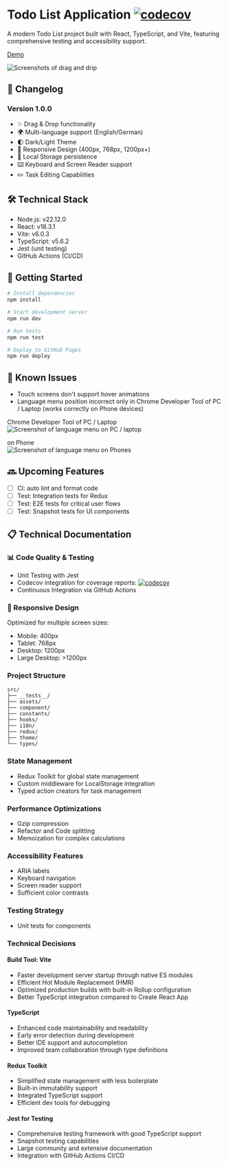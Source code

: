 # Todo List Application [![codecov](https://codecov.io/gh/john-data-chen/to-do-list-app/graph/badge.svg?token=2QA3D3NBHD)](https://codecov.io/gh/john-data-chen/to-do-list-app)

A modern Todo List project built with React, TypeScript, and Vite, featuring comprehensive testing and accessibility support.

[Demo](your-demo-link)

![Screenshots of drag and drip](/src/assets/drag%20demo.gif)

## 🔄 Changelog

### Version 1.0.0

- ✨ Drag & Drop functionality
- 🌍 Multi-language support (English/German)
- 🌓 Dark/Light Theme
- 📱 Responsive Design (400px, 768px, 1200px+)
- 💾 Local Storage persistence
- ⌨️ Keyboard and Screen Reader support
- ✏️ Task Editing Capabilities

## 🛠️ Technical Stack

- Node.js: v22.12.0
- React: v18.3.1
- Vite: v6.0.3
- TypeScript: v5.6.2
- Jest (unit testing)
- GitHub Actions (CI/CD)

## 🚀 Getting Started

```bash
# Install dependencies
npm install

# Start development server
npm run dev

# Run tests
npm run test

# Deploy to GitHub Pages
npm run deploy
```

## 🐛 Known Issues

- Touch screens don't support hover animations
- Language menu position incorrect only in Chrome Developer Tool of PC / Laptop (works correctly on Phone devices)

Chrome Developer Tool of PC / Laptop <br>
![Screenshot of language menu on PC / laptop](/src/assets/language%20menu%20on%20PC.png)

on Phone <br>
![Screenshot of language menu on Phones](/src/assets/language%20menu%20on%20phone.png)

## 🔜 Upcoming Features

- [ ] CI: auto lint and format code
- [ ] Test: Integration tests for Redux
- [ ] Test: E2E tests for critical user flows
- [ ] Test: Snapshot tests for UI components

## 📋 Technical Documentation

### 📊 Code Quality & Testing

- Unit Testing with Jest
- Codecov integration for coverage reports: [![codecov](https://codecov.io/gh/john-data-chen/to-do-list-app/graph/badge.svg?token=2QA3D3NBHD)](https://codecov.io/gh/john-data-chen/to-do-list-app)
- Continuous Integration via GitHub Actions

### 📱 Responsive Design

Optimized for multiple screen sizes:

- Mobile: 400px
- Tablet: 768px
- Desktop: 1200px
- Large Desktop: >1200px

### Project Structure

```
src/
├── __tests__/
├── assets/
├── component/
├── constants/
├── hooks/
├── i18n/
├── redux/
├── theme/
└── types/
```

### State Management

- Redux Toolkit for global state management
- Custom middleware for LocalStorage integration
- Typed action creators for task management

### Performance Optimizations

- Gzip compression
- Refactor and Code splitting
- Memoization for complex calculations

### Accessibility Features

- ARIA labels
- Keyboard navigation
- Screen reader support
- Sufficient color contrasts

### Testing Strategy

- Unit tests for components

### Technical Decisions

#### Build Tool: Vite

- Faster development server startup through native ES modules
- Efficient Hot Module Replacement (HMR)
- Optimized production builds with built-in Rollup configuration
- Better TypeScript integration compared to Create React App

#### TypeScript

- Enhanced code maintainability and readability
- Early error detection during development
- Better IDE support and autocompletion
- Improved team collaboration through type definitions

#### Redux Toolkit

- Simplified state management with less boilerplate
- Built-in immutability support
- Integrated TypeScript support
- Efficient dev tools for debugging

#### Jest for Testing

- Comprehensive testing framework with good TypeScript support
- Snapshot testing capabilities
- Large community and extensive documentation
- Integration with GitHub Actions CI/CD
